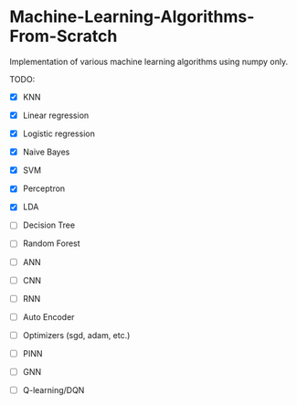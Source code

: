 # Machine-Learning-Algorithms-From-Scratch
Implementation of various machine learning algorithms using numpy only.

TODO:
- [x] KNN
- [x] Linear regression
- [x] Logistic regression
- [x] Naive Bayes
- [x] SVM
- [x] Perceptron
- [x] LDA
- [ ] Decision Tree
- [ ] Random Forest
- [ ] ANN
- [ ] CNN
- [ ] RNN
- [ ] Auto Encoder
- [ ] Optimizers (sgd, adam, etc.)

- [ ] PINN
- [ ] GNN
- [ ] Q-learning/DQN
